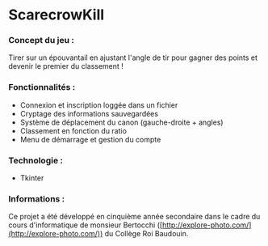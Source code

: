 # ScarecrowKill

### **Concept du jeu :**

Tirer sur un épouvantail en ajustant l'angle de tir pour gagner des points et devenir le premier du classement !

### **Fonctionnalités :**
- Connexion et inscription loggée dans un fichier
- Cryptage des informations sauvegardées
- Système de déplacement du canon (gauche-droite + angles)
- Classement en fonction du ratio
- Menu de démarrage et gestion du compte

### **Technologie :**
- Tkinter

### **Informations :**
Ce projet a été développé en cinquième année secondaire dans le cadre du cours d'informatique de monsieur Bertocchi ([http://explore-photo.com/](http://explore-photo.com/)) du Collège Roi Baudouin.